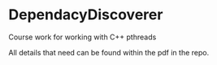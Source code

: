 # DependacyDiscoverer
Course work for working with C++ pthreads 

All details that need can be found within the pdf in the repo. 
